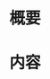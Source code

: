 # 概要

<!--
* この pull request の目的を書いてください。
* ほとんどの場合は対応する issue が存在するため、`See #xxx` のように issue ID を記載することで issue と関連づけてください。
-->

# 内容

<!--
* 修正の方針や実装であらかじめ指摘を受けそうな箇所について補足してください。
* 迷っている場合は WIP として相談したい旨を書いてください。
-->
